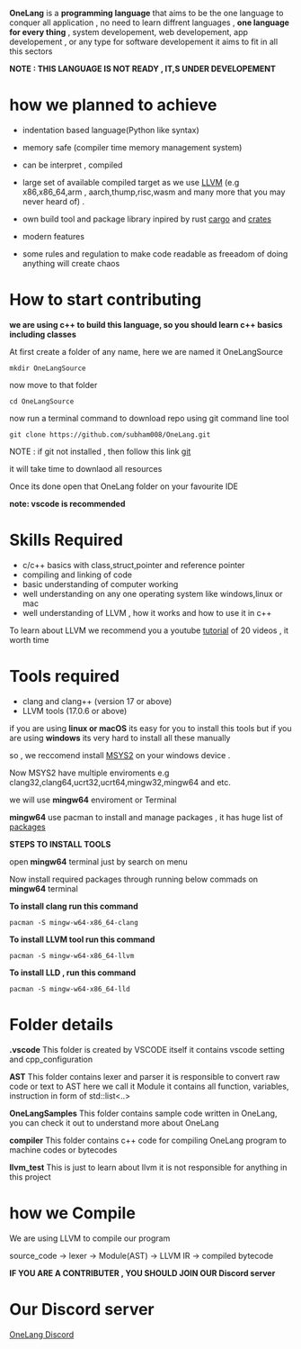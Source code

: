 **OneLang** is a **programming language** that aims to be the one language to conquer all  application , no need to learn diffrent languages , **one language for every thing** , system developement, web developement, app developement , or any type for software developement it aims to fit in all this sectors


**NOTE : THIS LANGUAGE IS NOT READY , IT,S UNDER DEVELOPEMENT**
# how we planned to achieve

   * indentation based language(Python like syntax)

   * memory safe (compiler time memory management system)

   * can be interpret , compiled

   * large set of  available compiled target as we use [LLVM](https://llvm.org/) (e.g x86,x86_64,arm , aarch,thump,risc,wasm and many more that you may never heard of) .  

   * own build tool and package library inpired by rust [cargo](https://doc.rust-lang.org/cargo/commands/cargo-build.html) and [crates](https://crates.io/)


   * modern features

   * some rules and regulation to make code readable as freeadom of doing anything will create chaos



# How to start contributing
**we are using c++  to  build  this language, so you should learn c++ basics including classes**

At first create a folder of any name, here we are named it OneLangSource
```
mkdir OneLangSource
```
now move to that folder
```
cd OneLangSource
```
now run a terminal command to download repo using git command line tool
```
git clone https://github.com/subham008/OneLang.git
```
NOTE : if git not installed , then follow this link [git](https://git-scm.com/downloads)

it will take time to downlaod all resources

Once its done open that OneLang folder on your favourite IDE

**note: vscode is recommended**

# Skills Required

* c/c++ basics with class,struct,pointer and  reference pointer
* compiling and linking  of code 
* basic understanding of  computer working
* well understanding on any one operating system like windows,linux or mac
* well understanding of LLVM , how it works and how to use it in c++

To learn about LLVM we recommend you a youtube [tutorial](https://youtu.be/Lvc8qx8ukOI?si=qgf4jA4B-CPgzryp) of 20 videos , it worth time


# Tools required

* clang and clang++ (version 17 or above)
* LLVM tools (17.0.6 or above)

if you are using **linux or macOS** its easy for you to install this tools
but if you are using **windows** its very hard to install all these manually

so , we reccomend install [MSYS2](https://www.msys2.org/) on your windows device .

Now MSYS2 have multiple enviroments e.g clang32,clang64,ucrt32,ucrt64,mingw32,mingw64 and etc.

we will use **mingw64** enviroment or Terminal 

**mingw64**  use pacman to install and manage packages , it has huge list of [packages](https://packages.msys2.org/base)

**STEPS TO INSTALL TOOLS**

open **mingw64** terminal just by search on menu

Now install required packages through running below commads on **mingw64**  terminal


**To install clang run this command**
```
pacman -S mingw-w64-x86_64-clang
```
**To install LLVM tool run this command**
```
pacman -S mingw-w64-x86_64-llvm
```

**To install LLD , run this command**
```
pacman -S mingw-w64-x86_64-lld
```




# Folder details

**.vscode** This folder is created by VSCODE itself it contains vscode setting and cpp_configuration

**AST** This folder contains lexer and parser it is responsible to convert raw code or text to AST  here we call it Module it contains all function, variables, instruction in form of std::list<..>

**OneLangSamples** This folder contains sample code written in OneLang, you can check it out to understand more about OneLang

**compiler** This folder contains c++ code for compiling OneLang program to machine codes or bytecodes

**llvm_test** This is just to learn about llvm it is not responsible for anything in this project



# how we Compile

We are using LLVM to compile our program 

source_code -> lexer -> Module(AST) -> LLVM IR -> compiled bytecode

**IF YOU ARE A CONTRIBUTER , YOU SHOULD JOIN OUR Discord server**

# Our Discord server 

[OneLang Discord](https://discord.gg/gMTRWB8f)



